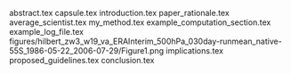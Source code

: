 abstract.tex
capsule.tex
introduction.tex
paper_rationale.tex
average_scientist.tex
my_method.tex
example_computation_section.tex
example_log_file.tex
figures/hilbert_zw3_w19_va_ERAInterim_500hPa_030day-runmean_native-55S_1986-05-22_2006-07-29/Figure1.png
implications.tex
proposed_guidelines.tex
conclusion.tex